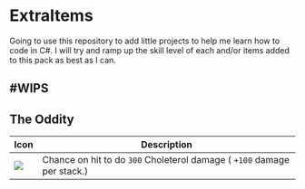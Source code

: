 # ExtraItems
Going to use this repository to add little projects to help me learn how to code in C#. I will try and ramp up the skill level of each and/or items added to this pack as best as I can.

#WIPS
------
The Oddity
----------

| Icon | Description |
|:-|-|
|![](https://i.imgur.com/ItxiWq7.png) | Chance on hit to do `300` Choleterol damage ( `+100` damage per stack.) |
